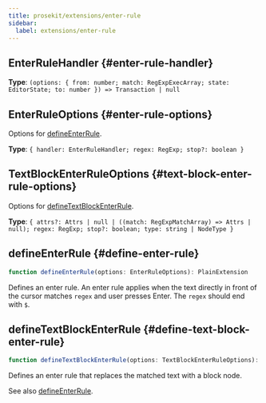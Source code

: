 ```yaml
---
title: prosekit/extensions/enter-rule
sidebar:
  label: extensions/enter-rule
---
```



## EnterRuleHandler {#enter-rule-handler}

**Type**: `(options: { from: number; match: RegExpExecArray; state: EditorState; to: number }) => Transaction | null`

## EnterRuleOptions {#enter-rule-options}

Options for [defineEnterRule](enter-rule.md#define-enter-rule).

**Type**: `{ handler: EnterRuleHandler; regex: RegExp; stop?: boolean }`

## TextBlockEnterRuleOptions {#text-block-enter-rule-options}

Options for [defineTextBlockEnterRule](enter-rule.md#define-text-block-enter-rule).

**Type**: `{ attrs?: Attrs | null | ((match: RegExpMatchArray) => Attrs | null); regex: RegExp; stop?: boolean; type: string | NodeType }`

## defineEnterRule {#define-enter-rule}

```ts
function defineEnterRule(options: EnterRuleOptions): PlainExtension
```

Defines an enter rule. An enter rule applies when the text directly in front of
the cursor matches `regex` and user presses Enter. The `regex` should end
with `$`.

## defineTextBlockEnterRule {#define-text-block-enter-rule}

```ts
function defineTextBlockEnterRule(options: TextBlockEnterRuleOptions): PlainExtension
```

Defines an enter rule that replaces the matched text with a block node.

See also [defineEnterRule](enter-rule.md#define-enter-rule).
